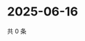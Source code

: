 # 2025-06-16

共 0 条

<!-- BEGIN ZHIHUVIDEO -->
<!-- 最后更新时间 Mon Jun 16 2025 14:18:31 GMT+0800 (China Standard Time) -->

<!-- END ZHIHUVIDEO -->
